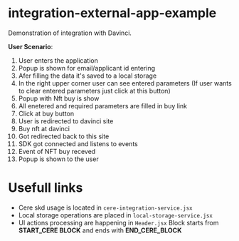 # integration-external-app-example

Demonstration of integration with Davinci.

**User Scenario**:
1. User enters the application
2. Popup is shown for email/applicant id entering
3. Afer filling the data it's saved to a local storage
4. In the right upper corner user can see entered parameters (If user wants to clear entered parameters just click at this button)
5. Popup with Nft buy is show
6. All enetered and required parameters are filled in buy link
7. Click at buy button 
8. User is redirected to davinci site
9. Buy nft at davinci
10. Got redirected back to this site
11. SDK got connected and listens to events
12. Event of NFT buy receved
13. Popup is shown to the user


# Usefull links
- Cere skd usage is located in <code>cere-integration-service.jsx</code>
- Local storage operations are placed in <code>local-storage-service.jsx</code>
- UI actions processing are happening in <code>Header.jsx</code> Block starts from **START_CERE BLOCK** and ends with **END_CERE_BLOCK**

